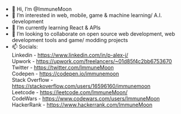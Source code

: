 - 👋 Hi, I’m @ImmuneMoon
- 👀 I’m interested in web, mobile, game & machine learning/ A.I. development
- 🌱 I’m currently learning React & APIs
- 💞️ I’m looking to collaborate on open source web development, web development tools and game/ modding projects
- 📫 Socials:
<br> Linkedin - https://www.linkedin.com/in/p-alex-j/
<br> Upwork - https://upwork.com/freelancers/~01d85f4c2bb6753670
<br> Twitter - https://twitter.com/ImmuneMoon
<br> Codepen - https://codepen.io/immunemoon
<br> Stack Overflow - https://stackoverflow.com/users/16596160/immunemoon
<br> Leetcode - https://leetcode.com/ImmuneMoon/
<br> CodeWars - https://www.codewars.com/users/ImmuneMoon
<br> HackerRank - https://www.hackerrank.com/ImmuneMoon

<!---
ImmuneMoon/ImmuneMoon is a ✨ special ✨ repository because its `README.md` (this file) appears on your GitHub profile.
You can click the Preview link to take a look at your changes.
--->

